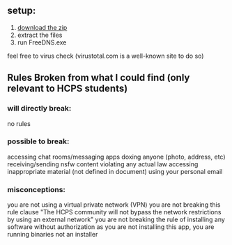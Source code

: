 ## setup:
1. [download the zip](https://github.com/riskymove/freedns/raw/refs/heads/main/freedns-win32-x64.zip?download=)
2. extract the files
3. run FreeDNS.exe

feel free to virus check (virustotal.com is a well-known site to do so)

## Rules Broken from what I could find (only relevant to HCPS students)
### will directly break:
no rules

### possible to break:
accessing chat rooms/messaging apps
doxing anyone (photo, address, etc)
receiving/sending nsfw content
violating any actual law
accessing inappropriate material (not defined in document)
using your personal email

### misconceptions:
you are not using a virtual private network (VPN)
you are not breaking this rule clause "The HCPS community will not bypass the network restrictions by using an external network"
you are not breaking the rule of installing any software without authorization as you are not installing this app, you are running binaries not an installer
